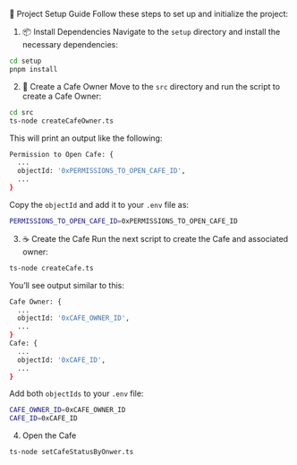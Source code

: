 🚀 Project Setup Guide
Follow these steps to set up and initialize the project:

1. 📦 Install Dependencies
   Navigate to the `setup` directory and install the necessary dependencies:

```bash
cd setup
pnpm install
```

2. 👤 Create a Cafe Owner
   Move to the `src` directory and run the script to create a Cafe Owner:

```bash
cd src
ts-node createCafeOwner.ts
```

This will print an output like the following:

```bash
Permission to Open Cafe: {
  ...
  objectId: '0xPERMISSIONS_TO_OPEN_CAFE_ID',
  ...
}
```

Copy the `objectId` and add it to your `.env` file as:

```bash
PERMISSIONS_TO_OPEN_CAFE_ID=0xPERMISSIONS_TO_OPEN_CAFE_ID
```

3. ☕ Create the Cafe
   Run the next script to create the Cafe and associated owner:

```bash
ts-node createCafe.ts
```

You’ll see output similar to this:

```bash
Cafe Owner: {
  ...
  objectId: '0xCAFE_OWNER_ID',
  ...
}
Cafe: {
  ...
  objectId: '0xCAFE_ID',
  ...
}
```

Add both `objectIds` to your `.env` file:

```bash
CAFE_OWNER_ID=0xCAFE_OWNER_ID
CAFE_ID=0xCAFE_ID
```

4. Open the Cafe

```bash
ts-node setCafeStatusByOnwer.ts
```
